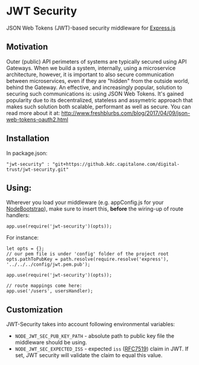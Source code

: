# JWT Security

JSON Web Tokens (JWT)-based security middleware for
[Express.js](https://expressjs.com/)

## Motivation 

Outer (public) API perimeters of systems are typically secured using API Gateways. When we build a system, internally, using a microservice architecture, however, it is important to also secure communication between microservices, even if they are "hidden" from the outside world, behind the Gateway. An effective, and increasingly popular, solution to securing such communications is: using JSON Web Tokens. It's gained popularity due to its decentralized, stateless and assymetric approach that makes such solution both scalable, performant as well as secure. You can read more about it at: http://www.freshblurbs.com/blog/2017/04/09/json-web-tokens-oauth2.html

## Installation

In package.json:

```
"jwt-security" : "git+https://github.kdc.capitalone.com/digital-trust/jwt-security.git"
```

## Using:

Wherever you load your middleware (e.g. appConfig.js for your
[NodeBootstrap](http://nodebootstrap.io)), make sure to insert this, **before**
the wiring-up of route handlers:

```
app.use(require('jwt-security')(opts));
```

For instance:

```
let opts = {};
// our pem file is under 'config' folder of the project root
opts.pathToPubKey = path.resolve(require.resolve('express'), '../../../config/jwt.pem.pub');

app.use(require('jwt-security')(opts));

// route mappings come here:
app.use('/users', usersHandler);
```

## Customization

JWT-Security takes into account following environmental variables:

- `NODE_JWT_SEC_PUB_KEY_PATH` - absolute path to public key file the middleware
  should be using.
- `NODE_JWT_SEC_EXPECTED_ISS` - expected `iss` ([RFC7519](https://tools.ietf.org/html/rfc7519#section-4.1.1)) claim in JWT. If set, JWT
  security will validate the claim to equal this value.
